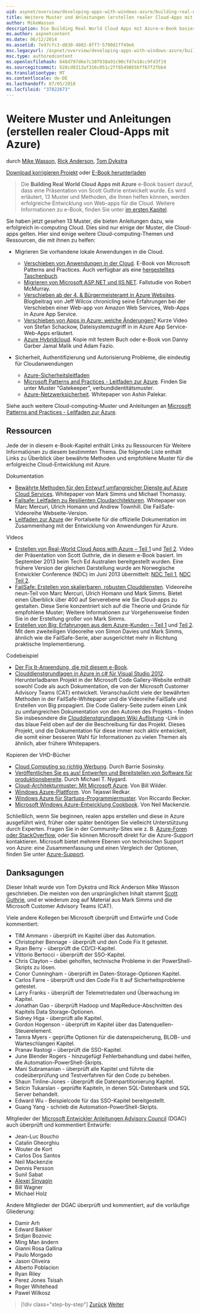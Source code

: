 ```yaml
---
uid: aspnet/overview/developing-apps-with-windows-azure/building-real-world-cloud-apps-with-windows-azure/more-patterns-and-guidance
title: Weitere Muster und Anleitungen (erstellen realer Cloud-Apps mit Azure) | Microsoft-Dokumentation
author: MikeWasson
description: Die Building Real World Cloud Apps mit Azure-e-Book basiert auf einer Präsentation von Scott Guthrie entwickelt wurde. Es wird erläutert, 13 Muster und Vorgehensweisen, die er können...
ms.author: aspnetcontent
ms.date: 06/12/2014
ms.assetid: 7e97cfc3-d830-4002-8ff7-5790d1ff49e6
msc.legacyurl: /aspnet/overview/developing-apps-with-windows-azure/building-real-world-cloud-apps-with-windows-azure/more-patterns-and-guidance
msc.type: authoredcontent
ms.openlocfilehash: 648d797d6e7c38f938a91c90cfd7e18cc9fd3f19
ms.sourcegitcommit: b28cd0313af316c051c2ff8549865bff67f2fbb4
ms.translationtype: MT
ms.contentlocale: de-DE
ms.lasthandoff: 07/05/2018
ms.locfileid: "37822673"
---
```

<a name="more-patterns-and-guidance-building-real-world-cloud-apps-with-azure"></a>Weitere Muster und Anleitungen (erstellen realer Cloud-Apps mit Azure)
====================
durch [Mike Wasson](https://github.com/MikeWasson), [Rick Anderson](https://github.com/Rick-Anderson), [Tom Dykstra](https://github.com/tdykstra)

[Download korrigieren Projekt](http://code.msdn.microsoft.com/Fix-It-app-for-Building-cdd80df4) oder [E-Book herunterladen](http://blogs.msdn.com/b/microsoft_press/archive/2014/07/23/free-ebook-building-cloud-apps-with-microsoft-azure.aspx)

> Die **Building Real World Cloud Apps mit Azure** e-Book basiert darauf, dass eine Präsentation von Scott Guthrie entwickelt wurde. Es wird erläutert, 13 Muster und Methoden, die Ihnen helfen können, werden erfolgreiche Entwicklung von Web-apps für die Cloud. Weitere Informationen zu e-Book, finden Sie unter [im ersten Kapitel](introduction.md).


Sie haben jetzt gesehen 13 Muster, die bieten Anleitungen dazu, wie erfolgreich in-computing Cloud. Dies sind nur einige der Muster, die Cloud-apps gelten. Hier sind einige weitere Cloud-computing-Themen und Ressourcen, die mit ihnen zu helfen:

- Migrieren Sie vorhandene lokale Anwendungen in die Cloud. 

    - [Verschieben von Anwendungen in der Cloud](https://msdn.microsoft.com/library/ff728592.aspx). E-Book von Microsoft Patterns and Practices. Auch verfügbar als eine [hergestelltes Taschenbuch](https://www.amazon.com/dp/1621140202).
    - [Migrieren von Microsoft ASP.NET und IIS.NET](https://go.microsoft.com/fwlink/?LinkId=400656). Fallstudie von Robert McMurray.
    - [Verschieben ab der 4. &amp; Bürgermeisteramt in Azure Websites](http://www.jeff.wilcox.name/2013/04/4thandmayor-azure-websites/). Blogbeitrag von Jeff Wilcox chronicling seine Erfahrungen bei der Verschieben einer Web-app von Amazon Web Services, Web-Apps in Azure App Service.
    - [Verschieben von Apps in Azure: welche Änderungen?](https://azure.microsoft.com/documentation/videos/web-sites-internals-and-the-file-system/) Kurze Video von Stefan Schackow, Dateisystemzugriff in in Azure App Service-Web-Apps erläutert.
    - [Azure Hybridcloud](https://www.amazon.com/dp/B00EOP4UQW). Kopie mit festem Buch oder e-Book von Danny Garber Jamal Malik und Adam Fazio.
- Sicherheit, Authentifizierung und Autorisierung Probleme, die eindeutig für Cloudanwendungen

    - [Azure-Sicherheitsleitfaden](https://azure.microsoft.com/blog/2014/02/10/best-practices-windows-azure-websites-waws/)
    - [Microsoft Patterns and Practices - Leitfaden zur Azure](https://msdn.microsoft.com/library/dn568099.aspx). Finden Sie unter Muster "Gatekeeper", verbundidentitätsmuster.
    - [Azure-Netzwerksicherheit](https://download.microsoft.com/download/4/3/9/43902EC9-410E-4875-8800-0788BE146A3D/Windows%20Azure%20Network%20Security%20Whitepaper%20-%20FINAL.docx). Whitepaper von Ashin Palekar.

Siehe auch weitere Cloud-computing-Muster und Anleitungen an [Microsoft Patterns and Practices - Leitfaden zur Azure](https://msdn.microsoft.com/library/dn568099.aspx).

<a id="resources"></a>
## <a name="resources"></a>Ressourcen

Jede der in diesem e-Book-Kapitel enthält Links zu Ressourcen für Weitere Informationen zu diesem bestimmten Thema. Die folgende Liste enthält Links zu Überblick über bewährte Methoden und empfohlene Muster für die erfolgreiche Cloud-Entwicklung mit Azure.

Dokumentation

- [Bewährte Methoden für den Entwurf umfangreicher Dienste auf Azure Cloud Services](https://msdn.microsoft.com/library/windowsazure/jj717232.aspx). Whitepaper von Mark Simms und Michael Thomassy.
- [Failsafe: Leitfaden zu Resilienten Cloudarchitekturen](https://msdn.microsoft.com/library/windowsazure/jj853352.aspx). Whitepaper von Marc Mercuri, Ulrich Homann und Andrew Townhill. Die FailSafe-Videoreihe Webseite-Version.
- [Leitfaden zur Azure](https://azure.microsoft.com/develop/net/guidance/) der Portalseite für die offizielle Dokumentation im Zusammenhang mit der Entwicklung von Anwendungen für Azure.

Videos

- [Erstellen von Real-World Cloud Apps with Azure – Teil 1](https://channel9.msdn.com/Events/TechEd/Australia/2013/AZR324) und [Teil 2](https://channel9.msdn.com/Events/TechEd/Australia/2013/AZR325). Video der Präsentation von Scott Guthrie, die in diesem e-Book basiert. Im September 2013 beim Tech Ed Australien bereitgestellt wurden. Eine frühere Version der gleichen Darstellung wurde am Norwegische Entwickler Conference (NDC) im Juni 2013 übermittelt: [NDC Teil 1](http://vimeo.com/68215538), [NDC Teil 2](http://vimeo.com/68215602).
- [FailSafe: Erstellen von skalierbaren, robusten Clouddiensten](https://channel9.msdn.com/Series/FailSafe). Videoreihe neun-Teil von Marc Mercuri, Ulrich Homann und Mark Simms. Bietet einen Überblick über 400 auf Serverebene wie Sie Cloud-apps zu gestalten. Diese Serie konzentriert sich auf die Theorie und Gründe für empfohlene Muster; Weitere Informationen zur Vorgehensweise finden Sie in der Erstellung großer von Mark Simms.
- [Erstellen von Big: Erfahrungen aus dem Azure-Kunden – Teil 1](https://channel9.msdn.com/Events/Build/2012/3-029) und [Teil 2](https://channel9.msdn.com/Events/Build/2012/3-030). Mit dem zweiteiligen Videoreihe von Simon Davies und Mark Simms, ähnlich wie die FailSafe-Serie, aber ausgerichtet mehr in Richtung praktische Implementierung.

Codebeispiel

- [Der Fix It-Anwendung, die mit diesem e-Book](https://code.msdn.microsoft.com/Fix-It-app-for-Building-cdd80df4?cdn_id=2013-12-03-002).
- [Clouddienstgrundlagen in Azure in c# für Visual Studio 2012](http://aka.ms/csf). Herunterladbaren Projekt in der Microsoft Code Gallery-Website enthält sowohl Code als auch Dokumentation, die von der Microsoft Customer Advisory Teams (CAT) entwickelt. Veranschaulicht viele der bewährten Methoden in der FailSafe-Whitepaper und die Videoreihe FailSafe und Erstellen von Big propagiert. Die Code Gallery-Seite zudem einen Link zu umfangreichen Dokumentation von den Autoren des Projekts – finden Sie insbesondere die [Clouddienstgrundlagen Wiki Auflistung](https://social.technet.microsoft.com/wiki/contents/articles/17987.cloud-service-fundamentals.aspx) -Link in das blaue Feld oben auf der die Beschreibung für das Projekt. Dieses Projekt, und die Dokumentation für diese immer noch aktiv entwickelt, die somit einer besseren Wahl für Informationen zu vielen Themen als ähnlich, aber frühere Whitepapers.

Kopieren der VHD-Bücher

- [Cloud Computing so richtig Werbung](https://www.amazon.com/dp/0470903562). Durch Barrie Sosinsky.
- [Veröffentlichen Sie es aus! Entwerfen und Bereitstellen von Software für produktionsbereite](https://www.amazon.com/Release-It-Production-Ready-Pragmatic-Programmers/dp/0978739213). Durch Michael T. Nygard.
- [Cloud-Architekturmuster: Mit Microsoft Azure](http://shop.oreilly.com/product/0636920023777.do). Von Bill Wilder.
- [Windows Azure-Plattform](https://www.amazon.com/dp/1430235632). Von Tejaswi Redkar.
- [Windows Azure für Startups-Programmiermuster](https://www.amazon.com/dp/1849685606). Von Riccardo Becker.
- [Microsoft Windows Azure-Entwicklung Cookbook](https://www.amazon.com/dp/1849682224). Von Neil Mackenzie.

Schließlich, wenn Sie beginnen, realen apps erstellen und diese in Azure ausgeführt wird, früher oder später benötigen Sie vielleicht Unterstützung durch Experten. Fragen Sie in der Community-Sites wie z. B. [Azure-Foren oder StackOverflow](https://azure.microsoft.com/support/forums/), oder Sie können Microsoft direkt für die Azure-Support kontaktieren. Microsoft bietet mehrere Ebenen von technischen Support von Azure: eine Zusammenfassung und einen Vergleich der Optionen, finden Sie unter [Azure-Support](https://azure.microsoft.com/support/plans/).

<a id="acknowledgments"></a>
## <a name="acknowledgments"></a>Danksagungen

Dieser Inhalt wurde von Tom Dykstra und Rick Anderson Mike Wasson geschrieben. Die meisten von den ursprünglichen Inhalt stammt [Scott Guthrie](https://weblogs.asp.net/scottgu/), und er wiederum zog auf Material aus Mark Simms und die Microsoft Customer Advisory Teams (CAT).

Viele andere Kollegen bei Microsoft überprüft und Entwürfe und Code kommentiert:

- TIM Ammann - überprüft im Kapitel über das Automation.
- Christopher Bennage - überprüft und den Code Fix It getestet.
- Ryan Berry - überprüft die CD/CI-Kapitel.
- Vittorio Bertocci - überprüft der SSO-Kapitel.
- Chris Clayton – dabei geholfen, technische Probleme in der PowerShell-Skripts zu lösen.
- Conor Cunningham - überprüft im Daten-Storage-Optionen Kapitel.
- Carlos Farre - überprüft und den Code Fix It auf Sicherheitsprobleme getestet.
- Larry Franks - überprüft der Telemetriedaten und Überwachung im Kapitel.
- Jonathan Gao - überprüft Hadoop und MapReduce-Abschnitten des Kapitels Data Storage-Optionen.
- Sidney Higa - überprüft alle Kapitel.
- Gordon Hogenson - überprüft im Kapitel über das Datenquellen-Steuerelement.
- Tamra Myers - geprüfte Optionen für die datenspeicherung, BLOB- und Warteschlangen Kapitel.
- Pranav Rastogi – überprüft die SSO-Kapitel.
- June Blender Rogers - hinzugefügt Fehlerbehandlung und dabei helfen, die Automation-PowerShell-Skripts.
- Mani Subramanian - überprüft alle Kapitel und führte die codeüberprüfung und Testverfahren für den Code zu beheben.
- Shaun Tinline-Jones - überprüft die Datenpartitionierung Kapitel.
- Selcin Tukarslan - geprüfte Kapiteln, in denen SQL-Datenbank und SQL Server behandelt.
- Edward Wu - Beispielcode für das SSO-Kapitel bereitgestellt.
- Guang Yang - schrieb die Automation-PowerShell-Skripts.

Mitglieder der [Microsoft Entwickler Anleitungen Advisory Council](http://aka.ms/DGAC) (DGAC) auch überprüft und kommentiert Entwürfe:

- Jean-Luc Boucho
- Catalin Gheorghiu
- Wouter de Kort
- Carlos Dos Santos
- Neil Mackenzie
- Dennis Persson
- Sunil Sabat
- [Alexej Sinyagin](http://www.linkedin.com/in/sinyagin)
- Bill Wagner
- Michael Holz

Andere Mitglieder der DGAC überprüft und kommentiert, auf die vorläufige Gliederung:

- Damir Arh
- Edward Bakker
- Srdjan Bozovic
- Ming Man ändern
- Gianni Rosa Gallina
- Paulo Morgado
- Jason Oliveira
- Alberto Poblacion
- Ryan Riley
- Perez Jones Tsisah
- Roger Whitehead
- Pawel Wilkosz

> [!div class="step-by-step"]
> [Zurück](queue-centric-work-pattern.md)
> [Weiter](the-fix-it-sample-application.md)
